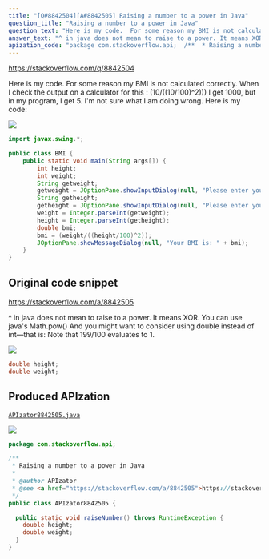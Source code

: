 ```yaml
---
title: "[Q#8842504][A#8842505] Raising a number to a power in Java"
question_title: "Raising a number to a power in Java"
question_text: "Here is my code.  For some reason my BMI is not calculated correctly. When I check the output on a calculator for this : (10/((10/100)^2))) I get 1000, but in my program, I get 5.  I'm not sure what I am doing wrong.  Here is my code:"
answer_text: "^ in java does not mean to raise to a power. It means XOR. You can use java's Math.pow() And you might want to consider using double instead of int—that is: Note that 199/100 evaluates to 1."
apization_code: "package com.stackoverflow.api;  /**  * Raising a number to a power in Java  *  * @author APIzator  * @see <a href=\"https://stackoverflow.com/a/8842505\">https://stackoverflow.com/a/8842505</a>  */ public class APIzator8842505 {    public static void raiseNumber() throws RuntimeException {     double height;     double weight;   } }"
---
```


https://stackoverflow.com/q/8842504

Here is my code.  For some reason my BMI is not calculated correctly.
When I check the output on a calculator for this : (10/((10/100)^2))) I get 1000, but in my program, I get 5.  I&#x27;m not sure what I am doing wrong.  Here is my code:


<div class="code-logo"><img src="/stackoverflow.png" /></div>

```java
import javax.swing.*;

public class BMI {
    public static void main(String args[]) {
        int height;
        int weight;
        String getweight;
        getweight = JOptionPane.showInputDialog(null, "Please enter your weight in Kilograms");
        String getheight;
        getheight = JOptionPane.showInputDialog(null, "Please enter your height in Centimeters");
        weight = Integer.parseInt(getweight);
        height = Integer.parseInt(getheight);
        double bmi;
        bmi = (weight/((height/100)^2));
        JOptionPane.showMessageDialog(null, "Your BMI is: " + bmi);
    }
}
```


## Original code snippet

https://stackoverflow.com/a/8842505

^ in java does not mean to raise to a power. It means XOR.
You can use java&#x27;s Math.pow()
And you might want to consider using double instead of int—that is:
Note that 199/100 evaluates to 1.

<div class="code-logo"><img src="/stackoverflow.png" /></div>

```java
double height;
double weight;
```

## Produced APIzation

[`APIzator8842505.java`](https://github.com/pasqualesalza/apization-temp-data/raw/master/search/APIzator8842505.java)

<div class="code-logo"><img src="/apizator.png" /></div>

```java
package com.stackoverflow.api;

/**
 * Raising a number to a power in Java
 *
 * @author APIzator
 * @see <a href="https://stackoverflow.com/a/8842505">https://stackoverflow.com/a/8842505</a>
 */
public class APIzator8842505 {

  public static void raiseNumber() throws RuntimeException {
    double height;
    double weight;
  }
}

```